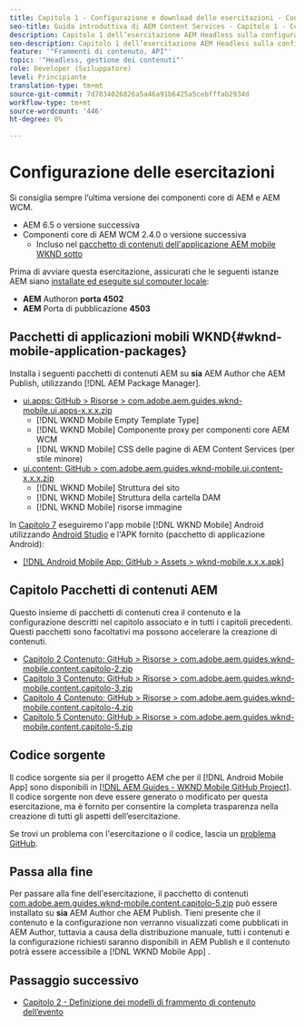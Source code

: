 ```yaml
---
title: Capitolo 1 - Configurazione e download delle esercitazioni - Content Services
seo-title: Guida introduttiva di AEM Content Services - Capitolo 1 - Configurazione delle esercitazioni
description: Capitolo 1 dell’esercitazione AEM Headless sulla configurazione della linea di base per l’istanza AEM per l’esercitazione.
seo-description: Capitolo 1 dell’esercitazione AEM Headless sulla configurazione della linea di base per l’istanza AEM per l’esercitazione.
feature: '"Frammenti di contenuto, API"'
topic: '"Headless, gestione dei contenuti"'
role: Developer (Sviluppatore)
level: Principiante
translation-type: tm+mt
source-git-commit: 7d7034026826a5a46a91b6425a5cebfffab2934d
workflow-type: tm+mt
source-wordcount: '446'
ht-degree: 0%

---
```



# Configurazione delle esercitazioni

Si consiglia sempre l’ultima versione dei componenti core di AEM e AEM WCM.

* AEM 6.5 o versione successiva
* Componenti core di AEM WCM 2.4.0 o versione successiva
   * Incluso nel [pacchetto di contenuti dell&#39;applicazione AEM mobile WKND sotto](#wknd-mobile-application-packages)

Prima di avviare questa esercitazione, assicurati che le seguenti istanze AEM siano [installate ed eseguite sul computer locale](https://helpx.adobe.com/experience-manager/6-5/sites/deploying/using/deploy.html#Default%20Local%20Install):

* **AEM** Authoron  **porta 4502**
* **AEM** Porta di pubblicazione  **4503**

## Pacchetti di applicazioni mobili WKND{#wknd-mobile-application-packages}

Installa i seguenti pacchetti di contenuti AEM su **sia** AEM Author che AEM Publish, utilizzando [!DNL AEM Package Manager].

* [ui.apps: GitHub > Risorse > com.adobe.aem.guides.wknd-mobile.ui.apps-x.x.x.zip](https://github.com/adobe/aem-guides-wknd-mobile/releases/latest)
   * [!DNL WKND Mobile Empty Template Type]
   * [!DNL WKND Mobile] Componente proxy per componenti core AEM WCM
   * [!DNL WKND Mobile] CSS delle pagine di AEM Content Services (per stile minore)
* [ui.content: GitHub > com.adobe.aem.guides.wknd-mobile.ui.content-x.x.x.zip](https://github.com/adobe/aem-guides-wknd-mobile/releases/latest)
   * [!DNL WKND Mobile] Struttura del sito
   * [!DNL WKND Mobile] Struttura della cartella DAM
   * [!DNL WKND Mobile] risorse immagine

In [Capitolo 7](./chapter-7.md) eseguiremo l&#39;app mobile [!DNL WKND Mobile] Android utilizzando [Android Studio](https://developer.android.com/studio) e l&#39;APK fornito (pacchetto di applicazione Android):

* [[!DNL Android Mobile App: GitHub > Assets > wknd-mobile.x.x.x.apk]](https://github.com/adobe/aem-guides-wknd-mobile/releases/latest)

## Capitolo Pacchetti di contenuti AEM

Questo insieme di pacchetti di contenuti crea il contenuto e la configurazione descritti nel capitolo associato e in tutti i capitoli precedenti. Questi pacchetti sono facoltativi ma possono accelerare la creazione di contenuti.

* [Capitolo 2 Contenuto: GitHub > Risorse > com.adobe.aem.guides.wknd-mobile.content.capitolo-2.zip](https://github.com/adobe/aem-guides-wknd-mobile/releases/latest)
* [Capitolo 3 Contenuto: GitHub > Risorse > com.adobe.aem.guides.wknd-mobile.content.capitolo-3.zip](https://github.com/adobe/aem-guides-wknd-mobile/releases/latest)
* [Capitolo 4 Contenuto: GitHub > Risorse > com.adobe.aem.guides.wknd-mobile.content.capitolo-4.zip](https://github.com/adobe/aem-guides-wknd-mobile/releases/latest)
* [Capitolo 5 Contenuto: GitHub > Risorse > com.adobe.aem.guides.wknd-mobile.content.capitolo-5.zip](https://github.com/adobe/aem-guides-wknd-mobile/releases/latest)

## Codice sorgente

Il codice sorgente sia per il progetto AEM che per il [!DNL Android Mobile App] sono disponibili in [[!DNL AEM Guides - WKND Mobile GitHub Project]](https://github.com/adobe/aem-guides-wknd-mobile). Il codice sorgente non deve essere generato o modificato per questa esercitazione, ma è fornito per consentire la completa trasparenza nella creazione di tutti gli aspetti dell’esercitazione.

Se trovi un problema con l&#39;esercitazione o il codice, lascia un [problema GitHub](https://github.com/adobe/aem-guides-wknd-mobile/issues).

## Passa alla fine

Per passare alla fine dell&#39;esercitazione, il pacchetto di contenuti [com.adobe.aem.guides.wknd-mobile.content.capitolo-5.zip](https://github.com/adobe/aem-guides-wknd-mobile/releases/latest) può essere installato su **sia** AEM Author che AEM Publish. Tieni presente che il contenuto e la configurazione non verranno visualizzati come pubblicati in AEM Author, tuttavia a causa della distribuzione manuale, tutti i contenuti e la configurazione richiesti saranno disponibili in AEM Publish e il contenuto potrà essere accessibile a [!DNL WKND Mobile App] .


## Passaggio successivo

* [Capitolo 2 - Definizione dei modelli di frammento di contenuto dell’evento](./chapter-2.md)
